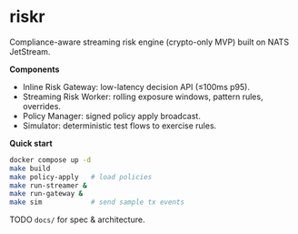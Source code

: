 # riskr

Compliance-aware streaming risk engine (crypto-only MVP) built on NATS JetStream.

**Components**
- Inline Risk Gateway: low-latency decision API (≤100ms p95).
- Streaming Risk Worker: rolling exposure windows, pattern rules, overrides.
- Policy Manager: signed policy apply broadcast.
- Simulator: deterministic test flows to exercise rules.

**Quick start**
```bash
docker compose up -d
make build
make policy-apply   # load policies
make run-streamer &
make run-gateway &
make sim            # send sample tx events
```

TODO `docs/` for spec & architecture.

